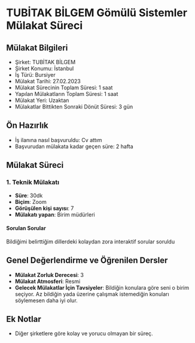 # TUBİTAK BİLGEM Gömülü Sistemler Mülakat Süreci

## Mülakat Bilgileri
* Şirket: TUBİTAK BİLGEM
* Şirket Konumu: İstanbul
* İş Türü: Bursiyer
* Mülakat Tarihi: 27.02.2023
* Mülakat Sürecinin Toplam Süresi: 1 saat
* Yapılan Mülakatların Toplam Süresi: 1 saat
* Mülakat Yeri: Uzaktan
* Mülakatlar Bittikten Sonraki Dönüt Süresi: 3 gün

## Ön Hazırlık
* İş ilanına nasıl başvuruldu: Cv attım
* Başvurudan mülakata kadar geçen süre: 2 hafta

## Mülakat Süreci

### 1. Teknik Mülakatı
* **Süre**: 30dk
* **Biçim**: Zoom
* **Görüşülen kişi sayısı**: 7
* **Mülakatı yapan**: Birim müdürleri

#### Sorulan Sorular
Bildiğimi belirttiğim dillerdeki kolaydan zora interaktif sorular soruldu

## Genel Değerlendirme ve Öğrenilen Dersler
* **Mülakat Zorluk Derecesi**: 3
* **Mülakat Atmosferi**: Resmi
* **Gelecek Mülakatlar İçin Tavsiyeler**: Bildiğin konulara göre seni o birim seçiyor. Az bildiğin yada üzerine çalışmak istemediğin konuları söylemesen daha iyi olur.

## Ek Notlar
* Diğer şirketlere göre kolay ve yorucu olmayan bir süreç.

